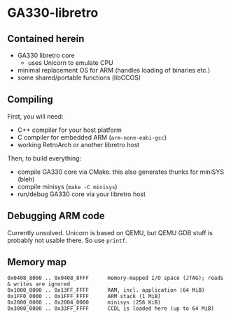 # GA330-libretro

## Contained herein

- GA330 libretro core
    - uses Unicorn to emulate CPU
- minimal replacement OS for ARM (handles loading of binaries etc.)
- some shared/portable functions (libCCOS)

## Compiling

First, you will need:

- C++ compiler for your host platform
- C compiler for embedded ARM (`arm-none-eabi-gcc`)
- working RetroArch or another libretro host

Then, to build everything:

- compile GA330 core via CMake. this also generates thunks for miniSYS (bleh)
- compile minisys (`make -C minisys`)
- run/debug GA330 core via your libretro host

## Debugging ARM code

Currently unsolved. Unicorn is based on QEMU, but QEMU GDB stuff is probably not usable there. So use `printf`.

## Memory map

    0x0408_8000 .. 0x0408_8FFF      memory-mapped I/O space (JTAG); reads & writes are ignored
    0x1000_0000 .. 0x13FF_FFFF      RAM, incl. application (64 MiB)
    0x1FF0_0000 .. 0x1FFF_FFFF      ARM stack (1 MiB)
    0x2000_0000 .. 0x2004_0000      minisys (256 KiB)
    0x3000_0000 .. 0x33FF_FFFF      CCDL is loaded here (up to 64 MiB)
